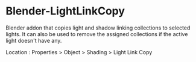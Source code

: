 # Blender-LightLinkCopy
Blender addon that copies light and shadow linking collections to selected lights. It can also be used to remove the assigned collections if the active light doesn't have any.

Location : Properties > Object > Shading > Light Link Copy
